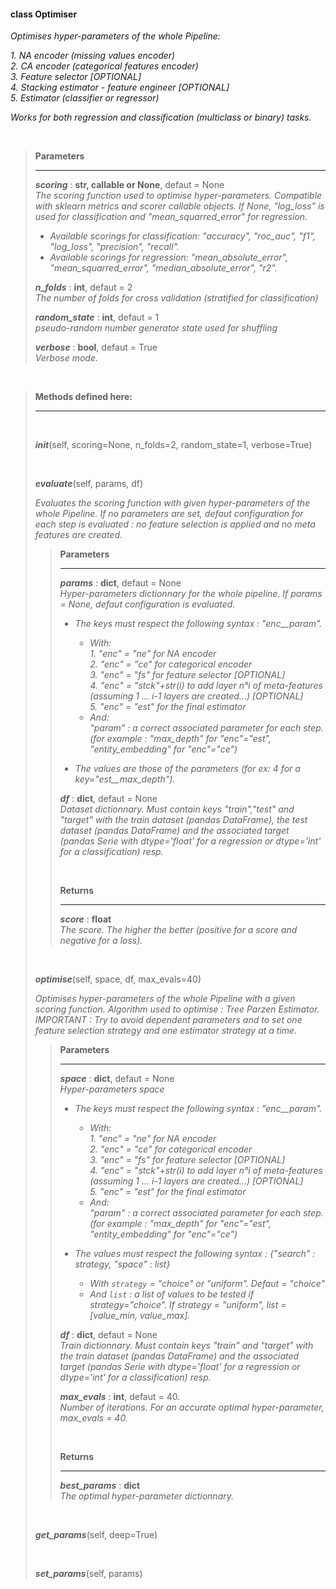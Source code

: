 ####  class Optimiser  ####
*Optimises hyper-parameters of the whole Pipeline:* <br/>

*1. NA encoder (missing values encoder)*<br/> 
*2. CA encoder (categorical features encoder)*<br/> 
*3. Feature selector [OPTIONAL]*<br/> 
*4. Stacking estimator - feature engineer [OPTIONAL]*<br/> 
*5. Estimator (classifier or regressor)*<br/> 

*Works for both regression and classification (multiclass or binary) tasks.* <br/>

<br/>

> **Parameters**
> ___
>  
> ***scoring*** : **str, callable or None**, defaut = None <br/>
> *The scoring function used to optimise hyper-parameters. Compatible with sklearn metrics and scorer callable objects. If None, "log_loss" is used for classification and "mean_squarred_error" for regression.* <br/>
> * *Available scorings for classification: "accuracy", "roc_auc", "f1", "log_loss", "precision", "recall".* <br/>
> * *Available scorings for regression: "mean_absolute_error", "mean_squarred_error", "median_absolute_error", "r2".*
>
> ***n_folds*** : **int**, defaut = 2 <br/>
> *The number of folds for cross validation (stratified for classification)*
>
> ***random_state*** : **int**, defaut = 1 <br/>
> *pseudo-random number generator state used for shuffling*
>
> ***verbose*** : **bool**, defaut = True <br/>
> *Verbose mode.*

<br/>

> **Methods defined here:**
> ___
>
> <br/>
>
> ***init***(self, scoring=None, n_folds=2, random_state=1, verbose=True) 
> 
> <br/>
>
> ***evaluate***(self, params, df) 
>
> *Evaluates the scoring function with given hyper-parameters of the whole Pipeline. If no parameters are set, defaut configuration for each step is evaluated : no feature selection is applied and no meta features are created.*
>
>> **Parameters** 
>> ___ 
>>
>> ***params*** : **dict**, defaut = None <br/>
>> *Hyper-parameters dictionnary for the whole pipeline. If params = None, defaut configuration is evaluated.* <br/>
>>
>> * *The keys must respect the following syntax : "enc\_\_param".* <br/>
>>
>>    * *With:* <br/>
>>      *1. "enc" = "ne" for NA encoder* <br/>
>>      *2. "enc" = "ce" for categorical encoder* <br/>
>>      *3. "enc" = "fs" for feature selector [OPTIONAL]* <br/>
>>      *4. "enc" = "stck"+str(i) to add layer n°i of meta-features (assuming 1 ... i-1 layers are created...) [OPTIONAL]* <br/>
>>      *5. "enc" = "est" for the final estimator* <br/>
>>    * *And:* <br/>
>>      *"param" : a correct associated parameter for each step. (for example : "max_depth" for "enc"="est", "entity_embedding" for "enc"="ce")* <br/>
>> 
>> * *The values are those of the parameters (for ex: 4 for a key="est\_\_max_depth").* <br/>
>> 
>> ***df*** : **dict**, defaut = None <br/>
>> *Dataset dictionnary. Must contain keys "train","test" and "target" with the train dataset (pandas DataFrame), the test dataset (pandas DataFrame) and the associated target (pandas Serie with dtype='float' for a regression or dtype='int' for a classification) resp.* 
>>
>> <br/>
>>
>> **Returns** 
>> ___ 
>>
>> ***score*** : **float** <br/>
>> *The score. The higher the better (positive for a score and negative for a loss).*
>
> <br/>
>
> ***optimise***(self, space, df, max_evals=40) 
>
> *Optimises hyper-parameters of the whole Pipeline with a given scoring function. Algorithm used to optimise : Tree Parzen Estimator.* <br/>
> *IMPORTANT : Try to avoid dependent parameters and to set one feature selection strategy and one estimator strategy at a time.*
>
>> **Parameters** 
>> ___ 
>> 
>> ***space*** : **dict**, defaut = None <br/>
>> *Hyper-parameters space* <br/>
>>
>> * *The keys must respect the following syntax : "enc\_\_param".* <br/>
>>   * *With:* <br/>
>>      *1. "enc" = "ne" for NA encoder* <br/>
>>      *2. "enc" = "ce" for categorical encoder* <br/>
>>      *3. "enc" = "fs" for feature selector [OPTIONAL]* <br/>
>>      *4. "enc" = "stck"+str(i) to add layer n°i of meta-features (assuming 1 ... i-1 layers are created...) [OPTIONAL]* <br/>
>>      *5. "enc" = "est" for the final estimator* <br/>
>>   * *And:* <br/>
>>       *"param" : a correct associated parameter for each step. (for example : "max_depth" for "enc"="est", "entity_embedding" for "enc"="ce")* <br/>
>> 
>> * *The values must respect the following syntax : {"search" : strategy, "space" : list}* <br/>
>>   * *With `strategy` = "choice" or "uniform". Defaut = "choice"* <br/>
>>   * *And `list` : a list of values to be tested if strategy="choice". If strategy = "uniform", list = [value_min, value_max].* <br/>
>> 
>> ***df*** : **dict**, defaut = None <br/>
>> *Train dictionnary. Must contain keys "train" and "target" with the train dataset (pandas DataFrame) and the associated target (pandas Serie with dtype='float' for a regression or dtype='int' for a classification) resp.* 
>>
>> ***max_evals*** : **int**, defaut = 40. <br/>
>> *Number of iterations. For an accurate optimal hyper-parameter, max_evals = 40.*
>>
>> <br/>
>> 
>> **Returns** 
>> ___ 
>>
>> ***best_params*** : **dict** <br/>
>> *The optimal hyper-parameter dictionnary.*
>
> <br/>
>
> ***get_params***(self, deep=True)
>
> <br/>
>
> ***set_params***(self, params)
